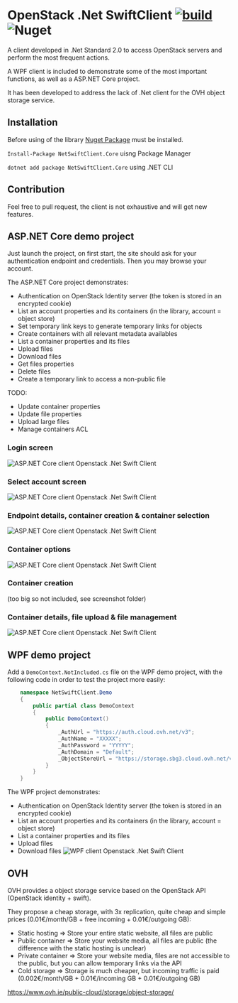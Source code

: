 # OpenStack .Net SwiftClient [![build](https://github.com/semack/OpenStack.NetSwiftClient/actions/workflows/dotnet.yml/badge.svg?branch=master)](https://github.com/semack/OpenStack.NetSwiftClient/actions/workflows/dotnet.yml) ![Nuget](https://img.shields.io/nuget/v/NetSwiftClient.Core)

A client developed in .Net Standard 2.0 to access OpenStack servers and perform the most frequent actions.

A WPF client is included to demonstrate some of the most important functions, as well as a ASP.NET Core project.

It has been developed to address the lack of .Net client for the OVH object storage service.

## Installation
Before using of the library [Nuget Package](https://www.nuget.org/packages/NetSwiftClient.Core/) must be installed.

`Install-Package NetSwiftClient.Core` uisng Package Manager

`dotnet add package NetSwiftClient.Core` using .NET CLI

## Contribution

Feel free to pull request, the client is not exhaustive and will get new features.

## ASP.NET Core demo project

Just launch the project, on first start, the site should ask for your authentication endpoint and credentials. 
Then you may browse your account.

The ASP.NET Core project demonstrates:
- Authentication on OpenStack Identity server (the token is stored in an encrypted cookie)
- List an account properties and its containers (in the library, account = object store)
- Set temporary link keys to generate temporary links for objects
- Create containers with all relevant metadata availables
- List a container properties and its files
- Upload files
- Download files
- Get files properties
- Delete files
- Create a temporary link to access a non-public file

TODO:
- Update container properties
- Update file properties
- Upload large files
- Manage containers ACL

### Login screen
![ASP.NET Core client Openstack .Net Swift Client](https://github.com/JeanCollas/OpenStack.NetSwiftClient/raw/master/screenshots/asp-net-01.png)
### Select account screen
![ASP.NET Core client Openstack .Net Swift Client](https://github.com/JeanCollas/OpenStack.NetSwiftClient/raw/master/screenshots/asp-net-02.png)
### Endpoint details, container creation & container selection
![ASP.NET Core client Openstack .Net Swift Client](https://github.com/JeanCollas/OpenStack.NetSwiftClient/raw/master/screenshots/asp-net-03.png)
### Container options
![ASP.NET Core client Openstack .Net Swift Client](https://github.com/JeanCollas/OpenStack.NetSwiftClient/raw/master/screenshots/asp-net-04.png)
### Container creation
(too big so not included, see screenshot folder)
### Container details, file upload & file management
![ASP.NET Core client Openstack .Net Swift Client](https://github.com/JeanCollas/OpenStack.NetSwiftClient/raw/master/screenshots/asp-net-06.png)


## WPF demo project

Add a `DemoContext.NotIncluded.cs` file on the WPF demo project, with the following code in order to test the project more easily:

```csharp
    namespace NetSwiftClient.Demo
    {
        public partial class DemoContext
        {
            public DemoContext()
            {
                _AuthUrl = "https://auth.cloud.ovh.net/v3";
                _AuthName = "XXXXX";
                _AuthPassword = "YYYYY";
                _AuthDomain = "Default";
                _ObjectStoreUrl = "https://storage.sbg3.cloud.ovh.net/v1/AUTH_zzzz"; 
            }
        }
    }
```

The WPF project demonstrates:
- Authentication on OpenStack Identity server (the token is stored in an encrypted cookie)
- List an account properties and its containers (in the library, account = object store)
- List a container properties and its files
- Upload files
- Download files
![WPF client Openstack .Net Swift Client](https://github.com/JeanCollas/OpenStack.NetSwiftClient/raw/master/screenshots/wpf-client.png)

## OVH

OVH provides a object storage service based on the OpenStack API (OpenStack identity + swift).

They propose a cheap storage, with 3x replication, quite cheap and simple prices (0.01€/month/GB + free incoming + 0.01€/outgoing GB):
- Static hosting => Store your entire static website, all files are public
- Public container => Store your website media, all files are public (the difference with the static hosting is unclear)
- Private container => Store your website media, files are not accessible to the public, but you can allow temporary links via the API
- Cold storage => Storage is much cheaper, but incoming traffic is paid (0.002€/month/GB + 0.01€/incoming GB + 0.01€/outgoing GB)

https://www.ovh.ie/public-cloud/storage/object-storage/

